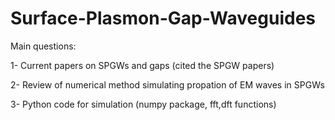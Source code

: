 # Surface-Plasmon-Gap-Waveguides

Main questions:

1- Current papers on SPGWs and gaps (cited the SPGW papers)

2- Review of numerical method simulating propation of EM waves in SPGWs

3- Python code for simulation (numpy package, fft,dft functions)

